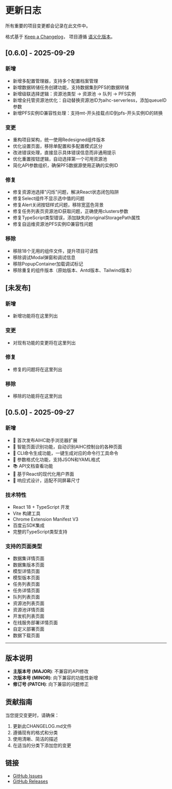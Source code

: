 # 更新日志

所有重要的项目变更都会记录在此文件中。

格式基于 [Keep a Changelog](https://keepachangelog.com/zh-CN/1.0.0/)，
项目遵循 [语义化版本](https://semver.org/lang/zh-CN/)。

## [0.6.0] - 2025-09-29

### 新增
- 新增多配置管理器，支持多个配置档案管理
- 新增数据转储任务创建功能，支持数据集到PFS的数据转储
- 新增级联选择逻辑：资源池类型 → 资源池 → 队列 → PFS实例
- 新增全托管资源池优化：自动替换资源池ID为aihc-serverless，添加queueID参数
- 新增PFS实例ID兼容性处理：支持mt-开头挂载点ID到pfs-开头实例ID的转换

### 变更
- 重构项目架构，统一使用Redesigned组件版本
- 优化设置页面，移除单配置和多配置模式区分
- 改进错误处理，直接显示具体错误信息而非通用提示
- 优化重置按钮逻辑，自动选择第一个可用资源池
- 简化API参数组织，确保PFS数据源使用正确的实例ID

### 修复
- 修复资源池选择"闪烁"问题，解决React状态闭包陷阱
- 修复Select组件不显示选中值的问题
- 修复Alert关闭按钮样式问题，移除宽蓝色背景
- 修复任务列表页资源池ID获取问题，正确使用clusters参数
- 修复TypeScript类型错误，添加缺失的originalStoragePath属性
- 修复自运维资源池PFS实例ID兼容性问题

### 移除
- 移除18个无用的组件文件，提升项目可读性
- 移除调试Modal弹窗和调试信息
- 移除PopupContainer加载调试标记
- 移除重复的组件版本（原始版本、Antd版本、Tailwind版本）

## [未发布]

### 新增
- 新增功能将在这里列出

### 变更
- 对现有功能的变更将在这里列出

### 修复
- 修复的问题将在这里列出

### 移除
- 移除的功能将在这里列出

## [0.5.0] - 2025-09-27

### 新增
- 🎉 首次发布AIHC助手浏览器扩展
- 🎯 智能页面识别功能，自动识别AIHC控制台的各种页面
- 🔧 CLI命令生成功能，一键生成对应的命令行工具命令
- 📄 参数格式化功能，支持JSON和YAML格式
- 📚 API文档查看功能
- 🎨 基于React的现代化用户界面
- 📱 响应式设计，适配不同屏幕尺寸

### 技术特性
- React 18 + TypeScript 开发
- Vite 构建工具
- Chrome Extension Manifest V3
- 百度云SDK集成
- 完整的TypeScript类型支持

### 支持的页面类型
- 数据集详情页面
- 数据集版本页面
- 模型详情页面
- 模型版本页面
- 任务列表页面
- 任务详情页面
- 队列列表页面
- 资源池列表页面
- 资源池详情页面
- 开发机列表页面
- 在线服务部署详情页面
- 自定义部署页面
- 数据下载页面

---

## 版本说明

- **主版本号 (MAJOR)**: 不兼容的API修改
- **次版本号 (MINOR)**: 向下兼容的功能性新增
- **修订号 (PATCH)**: 向下兼容的问题修正

## 贡献指南

当您提交变更时，请确保：

1. 更新此CHANGELOG.md文件
2. 遵循现有的格式和分类
3. 使用清晰、简洁的描述
4. 在适当的分类下添加您的变更

## 链接

- [GitHub Issues](https://github.com/your-username/AIHCX-EXT/issues)
- [GitHub Releases](https://github.com/your-username/AIHCX-EXT/releases)
